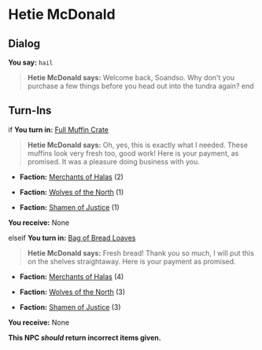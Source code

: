 # Hetie McDonald
## Dialog

**You say:** `hail`



>**Hetie McDonald says:** Welcome back, Soandso. Why don't you purchase a few things before you head out into the tundra again?
end

## Turn-Ins





if **You turn in:** [Full Muffin Crate](/item/1839)


>**Hetie McDonald says:** Oh, yes, this is exactly what I needed. These muffins look very fresh too, good work! Here is your payment, as promised. It was a pleasure doing business with you.


* __Faction:__ [Merchants of Halas](/faction/328) (2)



* __Faction:__ [Wolves of the North](/faction/320) (1)



* __Faction:__ [Shamen of Justice](/faction/327) (1)



 **You receive:** None 

elseif **You turn in:** [Bag of Bread Loaves](/item/1838)


>**Hetie McDonald says:** Fresh bread! Thank you so much, I will put this on the shelves straightaway. Here is your payment as promised.


* __Faction:__ [Merchants of Halas](/faction/328) (4)



* __Faction:__ [Wolves of the North](/faction/320) (3)



* __Faction:__ [Shamen of Justice](/faction/327) (3)



 **You receive:** None 

**This NPC *should* return incorrect items given.**
